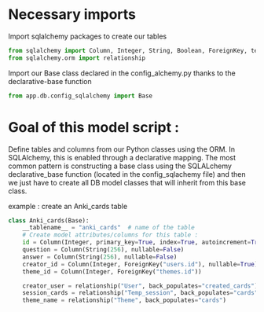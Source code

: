# Necessary imports
Import sqlalchemy packages to create our tables
```python
from sqlalchemy import Column, Integer, String, Boolean, ForeignKey, text
from sqlalchemy.orm import relationship
```

Import our Base class declared in the config_alchemy.py thanks to the declarative-base function
```python
from app.db.config_sqlalchemy import Base
```

# Goal of this model script :
Define tables and columns from our Python classes using the ORM. In SQLAlchemy, this is enabled through a declarative mapping.
The most common pattern is constructing a base class using the SQLALchemy declarative_base function (located in the config_sqlachemy file) and then we just have to create all DB model classes that will inherit from this base class.

example : create an Anki_cards table
```python
class Anki_cards(Base):
    __tablename__ = "anki_cards"  # name of the table
    # Create model attributes/columns for this table :
    id = Column(Integer, primary_key=True, index=True, autoincrement=True)
    question = Column(String(256), nullable=False)
    answer = Column(String(256), nullable=False)
    creator_id = Column(Integer, ForeignKey("users.id"), nullable=True)
    theme_id = Column(Integer, ForeignKey("themes.id"))

    creator_user = relationship("User", back_populates="created_cards")
    session_cards = relationship("Temp_session", back_populates="cards")
    theme_name = relationship("Theme", back_populates="cards")
```


